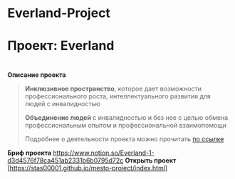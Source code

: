 # Everland-Project
# Проект: Everland
#

**Описание проекта**

> **Инклюзивное пространство**, которое дает возможности профессионального роста, интеллектуального развития для людей с инвалидностью
> 
> 
> **Объединение людей** с инвалидностью и без нее с целью обмена профессиональным опытом и профессиональной взаимопомощи
> 
> Подробнее о деятельности проекта можно прочитать [по ссылке](https://evland.ru/about-project/)
>
**Бриф проекта**
https://www.notion.so/Everland-1-d3d4576f78ca451ab2331b6b0795d72c
**Открыть проект**
[https://stas00001.github.io/mesto-project/index.html]
